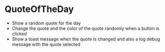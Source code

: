 # QuoteOfTheDay
- Show a random quote for the day 
- Change the quote and the color of the quote randomly when a button is clicked
- Show a toast message when the quote is changed and also a log debug message with the quote selected
